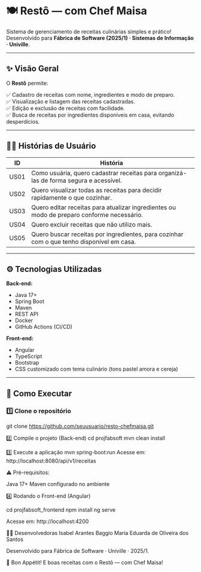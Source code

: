 # 🍽️ Restô — com Chef Maisa  

Sistema de gerenciamento de receitas culinárias simples e prático!  
Desenvolvido para **Fábrica de Software (2025/1) · Sistemas de Informação · Univille**.

---

## ✨ Visão Geral

O **Restô** permite:

✅ Cadastro de receitas com nome, ingredientes e modo de preparo.  
✅ Visualização e listagem das receitas cadastradas.  
✅ Edição e exclusão de receitas com facilidade.  
✅ Busca de receitas por ingredientes disponíveis em casa, evitando desperdícios.  

---

## 🧑‍🍳 Histórias de Usuário

| ID    | História                                                                 |
|-------|-------------------------------------------------------------------------|
| US01  | Como usuária, quero cadastrar receitas para organizá-las de forma segura e acessível. |
| US02  | Quero visualizar todas as receitas para decidir rapidamente o que cozinhar. |
| US03  | Quero editar receitas para atualizar ingredientes ou modo de preparo conforme necessário. |
| US04  | Quero excluir receitas que não utilizo mais. |
| US05  | Quero buscar receitas por ingredientes, para cozinhar com o que tenho disponível em casa. |

---

## ⚙️ Tecnologias Utilizadas

**Back-end:**  
- Java 17+  
- Spring Boot  
- Maven  
- REST API  
- Docker  
- GitHub Actions (CI/CD)  

**Front-end:**  
- Angular  
- TypeScript  
- Bootstrap  
- CSS customizado com tema culinário (tons pastel amora e cereja)  

---

## 🚀 Como Executar

### 1️⃣ Clone o repositório

git clone https://github.com/seuusuario/resto-chefmaisa.git

2️⃣ Compile o projeto (Back-end)
cd projfabsoft
mvn clean install

3️⃣ Execute a aplicação
mvn spring-boot:run
Acesse em:
http://localhost:8080/api/v1/receitas

⚠️ Pré-requisitos:

Java 17+
Maven configurado no ambiente

4️⃣ Rodando o Front-end (Angular)

cd projfabsoft_frontend
npm install
ng serve

Acesse em:
http://localhost:4200

👩‍🍳 Desenvolvedoras
Isabel Arantes Baggio
Maria Eduarda de Oliveira dos Santos

Desenvolvido para Fábrica de Software · Univille · 2025/1.

🥂 Bon Appétit!
E boas receitas com o Restô — com Chef Maisa!

